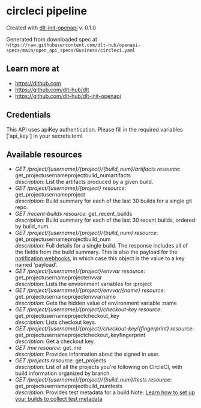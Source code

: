 # circleci pipeline

Created with [dlt-init-openapi](https://github.com/dlt-hub/dlt-init-openapi) v. 0.1.0

Generated from downloaded spec at `https://raw.githubusercontent.com/dlt-hub/openapi-specs/main/open_api_specs/Business/circleci.yaml`
## Learn more at

* https://dlthub.com
* https://github.com/dlt-hub/dlt
* https://github.com/dlt-hub/dlt-init-openapi

## Credentials
This API uses apiKey authentication. Please fill in the required variables ['api_key'] in your 
secrets.toml.

## Available resources
* _GET /project/{username}/{project}/{build_num}/artifacts_ 
  *resource*: get_projectusernameprojectbuild_numartifacts  
  *description*: List the artifacts produced by a given build. 
* _GET /project/{username}/{project}_ 
  *resource*: get_projectusernameproject  
  *description*: Build summary for each of the last 30 builds for a single git repo. 
* _GET /recent-builds_ 
  *resource*: get_recent_builds  
  *description*: Build summary for each of the last 30 recent builds, ordered by build_num. 
* _GET /project/{username}/{project}/{build_num}_ 
  *resource*: get_projectusernameprojectbuild_num  
  *description*: Full details for a single build. The response includes all of the fields from the build summary. This is also the payload for the [notification webhooks](/docs/configuration/#notify), in which case this object is the value to a key named 'payload'. 
* _GET /project/{username}/{project}/envvar_ 
  *resource*: get_projectusernameprojectenvvar  
  *description*: Lists the environment variables for :project 
* _GET /project/{username}/{project}/envvar/{name}_ 
  *resource*: get_projectusernameprojectenvvarname  
  *description*: Gets the hidden value of environment variable :name 
* _GET /project/{username}/{project}/checkout-key_ 
  *resource*: get_projectusernameprojectcheckout_key  
  *description*: Lists checkout keys. 
* _GET /project/{username}/{project}/checkout-key/{fingerprint}_ 
  *resource*: get_projectusernameprojectcheckout_keyfingerprint  
  *description*: Get a checkout key. 
* _GET /me_ 
  *resource*: get_me  
  *description*: Provides information about the signed in user. 
* _GET /projects_ 
  *resource*: get_projects  
  *description*: List of all the projects you're following on CircleCI, with build information organized by branch. 
* _GET /project/{username}/{project}/{build_num}/tests_ 
  *resource*: get_projectusernameprojectbuild_numtests  
  *description*: Provides test metadata for a build Note: [Learn how to set up your builds to collect test metadata](https://circleci.com/docs/test-metadata/) 
